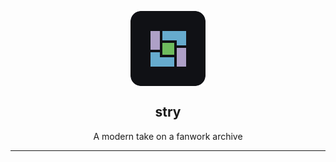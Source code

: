 <div>
  <p align="center">
    <img align="center" src="./assets/icon.png" alt="stry's icon" />
    <h2 align="center">stry</h2>
    <p align="center">A modern take on a fanwork archive</p>
    <hr>
  </p>
</div>
